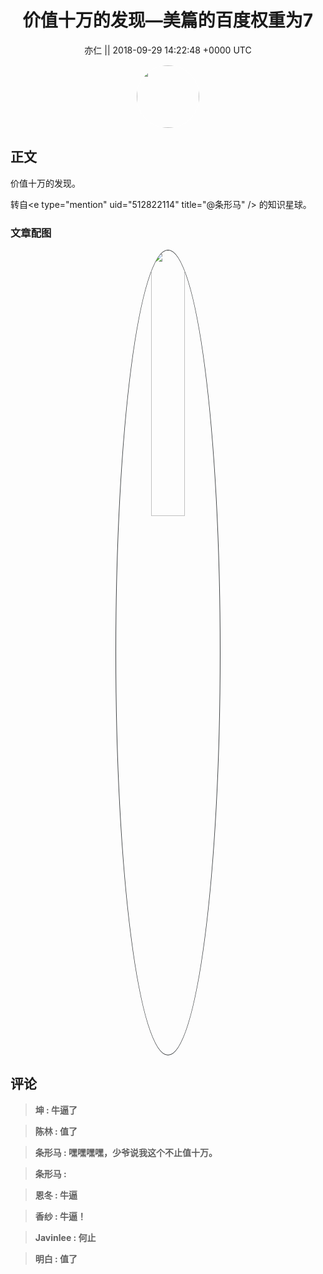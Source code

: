<h1 align="center">价值十万的发现—美篇的百度权重为7</h1>




<p align="center">
    <a>亦仁 || 2018-09-29 14:22:48 &#43;0000 UTC</a>
</p>

<div align="center">
    <img src="https://images.zsxq.com/Fn3NQqCN8nuGF86yZPXSbEsl0mb3?e=1590940799&amp;token=kIxbL07-8jAj8w1n4s9zv64FuZZNEATmlU_Vm6zD:pfbNc8W3hS0oYG_hyXXh_rHMHuc=" width="100" height="100" style="border:1px solid;border-radius:50%; color:#ffffff"/>
</div>




## 正文

<div>
价值十万的发现。

转自&lt;e type=&#34;mention&#34; uid=&#34;512822114&#34; title=&#34;@条形马&#34; /&gt;  的知识星球。
</div>

### 文章配图

<div class="image" align="center">

<img src="https://images.zsxq.com/FkRo5kPkfCaV76iN_tNRlDtzSUn8?imageMogr2/auto-orient/thumbnail/800x/format/jpg/blur/1x0/quality/75&amp;e=1590940799&amp;token=kIxbL07-8jAj8w1n4s9zv64FuZZNEATmlU_Vm6zD:eE0LTqeuqEV33iWMx9IWMnmbOMM=" width="33%" height="33%" style="border:1px solid;border-radius:50%; color:#3c3f41"/>

</div>


## 评论

<div align="left">
<div>

<blockquote >
<span> <strong>坤 : 牛逼了 </strong></span>
</blockquote>

<blockquote >
<span> <strong>陈林 : 值了 </strong></span>
</blockquote>

<blockquote >
<span> <strong>条形马 : 嘿嘿嘿嘿，少爷说我这个不止值十万。 </strong></span>
</blockquote>

<blockquote >
<span> <strong>条形马 :  </strong></span>
</blockquote>

<blockquote >
<span> <strong>恩冬 : 牛逼 </strong></span>
</blockquote>

<blockquote >
<span> <strong>香纱 : 牛逼！ </strong></span>
</blockquote>

<blockquote >
<span> <strong>Javinlee : 何止 </strong></span>
</blockquote>

<blockquote >
<span> <strong>明白 : 值了 </strong></span>
</blockquote>

</div>
</div>